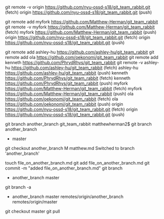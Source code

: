 git remote -v
origin	https://github.com/nyu-ossd-s18/git_team_rabbit.git (fetch)
origin	https://github.com/nyu-ossd-s18/git_team_rabbit.git (push)

git remote add myfork https://github.com/Matthew-Herman/git_team_rabbit
git remote -v
myfork	https://github.com/Matthew-Herman/git_team_rabbit (fetch)
myfork	https://github.com/Matthew-Herman/git_team_rabbit (push)
origin	https://github.com/nyu-ossd-s18/git_team_rabbit.git (fetch)
origin	https://github.com/nyu-ossd-s18/git_team_rabbit.git (push)

git remote add ashley-hu  https://github.com/ashley-hu/git_team_rabbit
git remote add ola  https://github.com/oekonomi/git_team_rabbit
git remote add kenneth  https://github.com/PhrydRhys/git_team_rabbit
git remote -v
ashley-hu	https://github.com/ashley-hu/git_team_rabbit (fetch)
ashley-hu	https://github.com/ashley-hu/git_team_rabbit (push)
kenneth	https://github.com/PhrydRhys/git_team_rabbit (fetch)
kenneth	https://github.com/PhrydRhys/git_team_rabbit (push)
myfork	https://github.com/Matthew-Herman/git_team_rabbit (fetch)
myfork	https://github.com/Matthew-Herman/git_team_rabbit (push)
ola	https://github.com/oekonomi/git_team_rabbit (fetch)
ola	https://github.com/oekonomi/git_team_rabbit (push)
origin	https://github.com/nyu-ossd-s18/git_team_rabbit.git (fetch)
origin	https://github.com/nyu-ossd-s18/git_team_rabbit.git (push)

git branch another_branch
git_team_rabbit matthewherman2$ git branch
  another_branch
* master

git checkout another_branch
M	matthew.md
Switched to branch 'another_branch'


touch file_on_another_branch.md
git add file_on_another_branch.md
git commit -m "added file_on_another_branch.md"
git branch
* another_branch
  master

git branch -a
* another_branch
  master
  remotes/origin/another_branch
  remotes/origin/master

git checkout master
git pull


